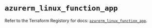 # `azurerm_linux_function_app`

Refer to the Terraform Registory for docs: [`azurerm_linux_function_app`](https://registry.terraform.io/providers/hashicorp/azurerm/3.63.0/docs/resources/linux_function_app).
